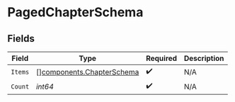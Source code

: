 # PagedChapterSchema


## Fields

| Field                                                                  | Type                                                                   | Required                                                               | Description                                                            |
| ---------------------------------------------------------------------- | ---------------------------------------------------------------------- | ---------------------------------------------------------------------- | ---------------------------------------------------------------------- |
| `Items`                                                                | [][components.ChapterSchema](../../models/components/chapterschema.md) | :heavy_check_mark:                                                     | N/A                                                                    |
| `Count`                                                                | *int64*                                                                | :heavy_check_mark:                                                     | N/A                                                                    |